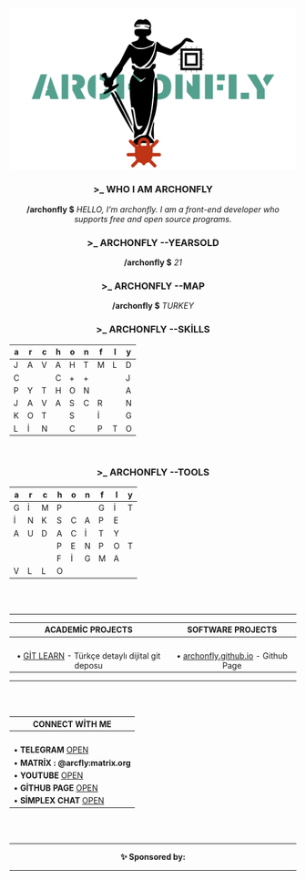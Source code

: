 <center>
<img src="image/a1.png">

<br>

 ### **\>\_** **WHO I AM** ARCHONFLY 
**/archonfly $** *HELLO, I'm archonfly. I am a front-end developer who supports free and open source programs.*
### **\>\_**  **ARCHONFLY** --YEARSOLD
**/archonfly $** *21*
### **\>\_**  **ARCHONFLY** --MAP
**/archonfly $** *TURKEY*
### **\>\_**  **ARCHONFLY** --SKİLLS

|a|r|c|h|o|n|f|l|y|
|-|-|-|-|-|-|-|-|-|
|J|A|V|A|H|T|M|L|D|
|C| | |C|+|+| | |J|
|P|Y|T|H|O|N| | |A|
|J|A|V|A|S|C|R| |N|
|K|O|T| |S| |İ| |G|
|L|İ|N| |C| |P|T|O|

<br>

### **\>\_**  **ARCHONFLY** --TOOLS

|a|r|c|h|o|n|f|l|y|
|-|-|-|-|-|-|-|-|-|
|G|İ|M|P| | |G|İ|T|
|İ|N|K|S|C|A|P|E| |
|A|U|D|A|C|İ|T|Y| |
| | | |P|E|N|P|O|T|
| | | |F|İ|G|M|A| |
|V|L|L|O| | | | | |
<br><br>
<hr>


| **ACADEMİC PROJECTS** | **SOFTWARE PROJECTS** |
|:--------------------------------------:|:---------------------------------------:|
|<br>||
| • [GİT LEARN](https://github.com/archonfly/git-learn) - Türkçe detaylı dijital git deposu | • [archonfly.github.io](https://github.com/archonfly/archonfly.github.io) - Github Page |

<hr>
<br><br>


|**CONNECT WİTH ME**|
|----------------------------|
| <br> |
|• **TELEGRAM** [OPEN](https://t.me/Archonfly) |
|• **MATRİX : @arcfly:matrix.org**|
|• **YOUTUBE** [OPEN](https://www.youtube.com/@archonfly)|
|• **GİTHUB PAGE** [OPEN](archonfly.github.io)|
|• **SİMPLEX CHAT**  [OPEN](https://simplex.chat/contact#/?v=2-7&smp=smp%3A%2F%2Fhejn2gVIqNU6xjtGM3OwQeuk8ZEbDXVJXAlnSBJBWUA%3D%40smp16.simplex.im%2F_3hHch2gjEuLfrBAgCtmyauPE_EYH5oo%23%2F%3Fv%3D1-3%26dh%3DMCowBQYDK2VuAyEAOwoxUGZR_UU_-OoVVYLjp0jBxuQGVp2e19X4lMc3rgw%253D%26srv%3Dp3ktngodzi6qrf7w64mmde3syuzrv57y55hxabqcq3l5p6oi7yzze6qd.onion)|


<br><br>
<hr> 

**✨ Sponsored by:**

<hr>

</center>